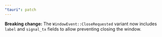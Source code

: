 ```yaml
---
"tauri": patch
---
```


**Breaking change:** The `WindowEvent::CloseRequested` variant now includes `label` and `signal_tx` fields to allow preventing closing the window.
